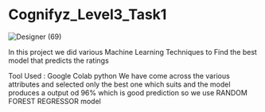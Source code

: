 # Cognifyz_Level3_Task1

![Designer (69)](https://github.com/rkk96/testrepo/assets/166745361/b140ca52-9dc8-4a53-a872-ff19e05af896)


In this project we did various Machine Learning Techniques to Find the best model that predicts the ratings 

Tool Used : Google Colab python
We have come across the various attributes and selected only the best one which suits and the model produces a output od 96% which is good prediction so we use RANDOM FOREST REGRESSOR model
